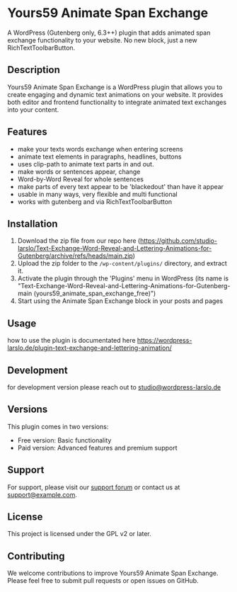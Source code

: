 # Yours59 Animate Span Exchange

A WordPress (Gutenberg only, 6.3++) plugin that adds animated span exchange functionality to your website. No new block, just a new RichTextToolbarButton.

## Description

Yours59 Animate Span Exchange is a WordPress plugin that allows you to create engaging and dynamic text animations on your website. It provides both editor and frontend functionality to integrate animated text exchanges into your content.

## Features

- make your texts words exchange when entering screens
- animate text elements in paragraphs, headlines, buttons
- uses clip-path to animate text parts in and out. 
- make words or sentences appear, change 
- Word-by-Word Reveal for whole sentences
- make parts of every text appear to be 'blackedout' than have it appear 
- usable in many ways, very flexible and multi functional
- works with gutenberg and via RichTextToolbarButton 


## Installation

1. Download the zip file from our repo here (https://github.com/studio-larslo/Text-Exchange-Word-Reveal-and-Lettering-Animations-for-Gutenberg/archive/refs/heads/main.zip) 
1. Upload the zip folder to the `/wp-content/plugins/` directory, and extract it.
2. Activate the plugin through the 'Plugins' menu in WordPress (its name is "Text-Exchange-Word-Reveal-and-Lettering-Animations-for-Gutenberg-main  (yours59_animate_span_exchange_free)")
3. Start using the Animate Span Exchange block in your posts and pages

## Usage

how to use the plugin is documentated here https://wordpress-larslo.de/plugin-text-exchange-and-lettering-animation/

## Development

for development version please reach out to studio@wordpress-larslo.de

## Versions

This plugin comes in two versions:

- Free version: Basic functionality
- Paid version: Advanced features and premium support

## Support

For support, please visit our [support forum](https://example.com/support) or contact us at support@example.com.

## License

This project is licensed under the GPL v2 or later.

## Contributing

We welcome contributions to improve Yours59 Animate Span Exchange. Please feel free to submit pull requests or open issues on GitHub.

